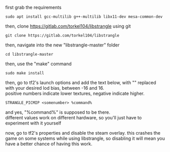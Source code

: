 first grab the requirements<br>
```
sudo apt install gcc-multilib g++-multilib libx11-dev mesa-common-dev
```
then, clone https://gitlab.com/torkel104/libstrangle using git<br>
```
git clone https://gitlab.com/torkel104/libstrangle
```
then, navigate into the new "libstrangle-master" folder<br>
```
cd libstrangle-master
```
then, use the "make" command<br>
```
sudo make install
```
then, go to tf2's launch options and add the text below, with "<somenumber>" replaced with your desired lod bias, between -16 and 16.<br> positive numbers indicate lower textures, negative indicate higher.<br>
```
STRANGLE_PICMIP <somenumber> %command%
```
and yes, "%command%" is supposed to be there.<br>
different values work on different hardware, so you'll just have to experiment with it yourself<br>

now, go to tf2's properties and disable the steam overlay. this crashes the game on some systems while using libstrangle, so disabling it will mean you have a better chance of having this work.
